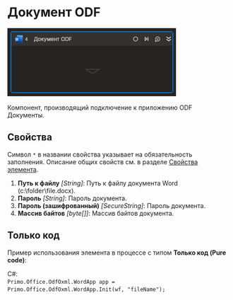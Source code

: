 # Документ ODF

![](../../../../resources/activities/basic/odf/text/cropped-documentodf-fixed.png)

Компонент, производящий подключение к приложению ODF Документы.

## Свойства
Символ `*` в названии свойства указывает на обязательность заполнения. Описание общих свойств см. в разделе [Свойства элемента](https://docs.primo-rpa.ru/primo-rpa/primo-studio/process/elements#svoistva-elementa).

1. **Путь к файлу** *[String]*: Путь к файлу документа Word (c:\folder\file.docx).
2. **Пароль** *[String]*: Пароль документа.
3. **Пароль (зашифрованный)** *[SecureString]*: Пароль документа.
4. **Массив байтов** *[byte[]]*: Массив байтов документа.

## Только код
Пример использования элемента в процессе с типом **Только код (Pure code)**:

C#:  
`Primo.Office.OdfOxml.WordApp app = Primo.Office.OdfOxml.WordApp.Init(wf, "fileName");`
